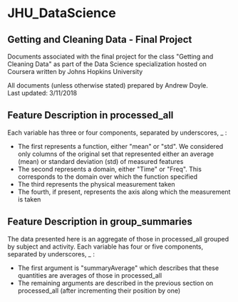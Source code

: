 # JHU_DataScience
## Getting and Cleaning Data - Final Project
Documents associated with the final project for the class "Getting and Cleaning Data" as part of the Data Science specialization hosted on Coursera written by Johns Hopkins University

All documents (unless otherwise stated) prepared by Andrew Doyle.  
Last updated: 3/11/2018  

## Feature Description in processed_all
Each variable has three or four components, separated by underscores, _ :
  * The first represents a function, either "mean" or "std". We considered only columns of the original set that represented either an average (mean) or standard deviation (std) of measured features
  * The second represents a domain, either "Time" or "Freq". This corresponds to the domain over which the function specified 
  * The third represents the physical measurement taken
  * The fourth, if present, represents the axis along which the measurement is taken

## Feature Description in group_summaries
The data presented here is an aggregate of those in processed_all grouped by subject and activity. Each variable has four or five components, separated by underscores, _ :
  * The first argument is "summaryAverage" which describes that these quantities are averages of those in processed_all
  * The remaining arguments are described in the previous section on processed_all (after incrementing their position by one)

